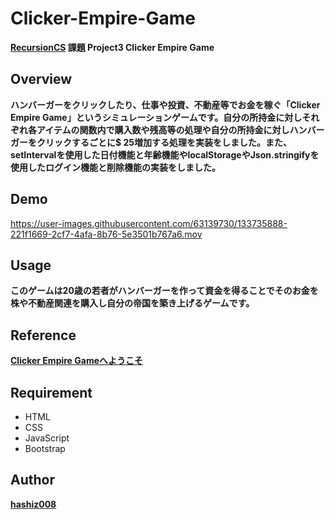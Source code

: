 # Clicker-Empire-Game
**[RecursionCS](https://recursionist.io) 課題 Project3 Clicker Empire Game**

## Overview
**ハンバーガーをクリックしたり、仕事や投資、不動産等でお金を稼ぐ「Clicker Empire Game」というシミュレーションゲームです。自分の所持金に対しそれぞれ各アイテムの関数内で購入数や残高等の処理や自分の所持金に対しハンバーガーをクリックするごとに$ 25増加する処理を実装をしました。また、setIntervalを使用した日付機能と年齢機能やlocalStorageやJson.stringifyを使用したログイン機能と削除機能の実装をしました。**

## Demo 
https://user-images.githubusercontent.com/63139730/133735888-221f1669-2cf7-4afa-8b76-5e3501b767a6.mov

## Usage
**このゲームは20歳の若者がハンバーガーを作って資金を得ることでそのお金を株や不動産関連を購入し自分の帝国を築き上げるゲームです。**

## Reference
**<a href='https://clicker-empire-game-xi.vercel.app/'>Clicker Empire Gameへようこそ</a>**

## Requirement
 * HTML
 * CSS
 * JavaScript
 * Bootstrap

## Author
**<a href="https://github.com/hashiz008">hashiz008</a>**
